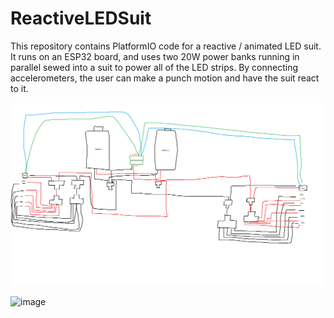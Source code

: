 # ReactiveLEDSuit

This repository contains PlatformIO code for a reactive / animated LED suit. It runs on an ESP32 board, and uses two 20W power banks running in parallel sewed into a suit to power all of the LED strips. By connecting accelerometers, the user can make a punch motion and have the suit react to it.

![Example Image Description](Cable%20diagram%20for%20LED%20suit.png)

![image](https://github.com/jstuder3/ReactiveLEDSuit/assets/87820315/3a6fb6d5-6bb1-40ef-87d1-5f3a9e65110e)
